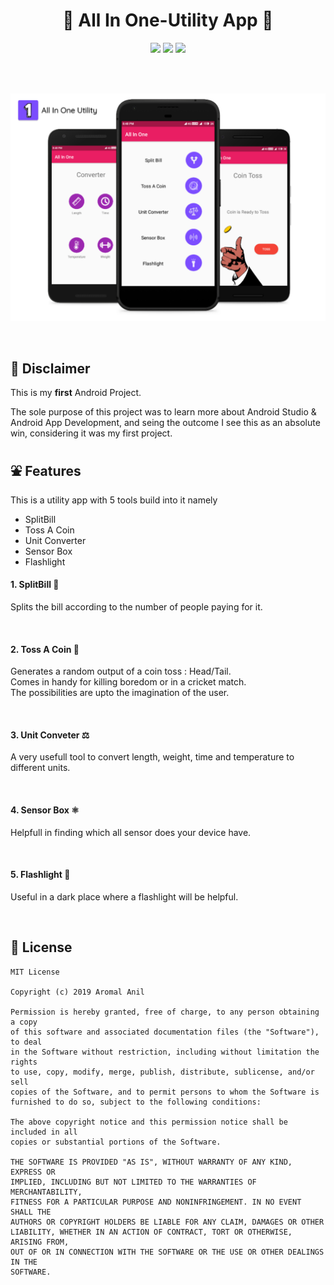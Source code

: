 <h1 align="center">📱 All In One-Utility App 📱</h1>
<div align="center">
  
  <img src="https://img.shields.io/github/license/aromalanil/All_In_One">
  <img src="https://img.shields.io/github/repo-size/aromalanil/All_In_One">
  <img src="https://img.shields.io/github/v/release/aromalanil/All_In_One">
  
</div>

</br></br>

![App Mockup](https://github.com/aromalanil/All_In_One/blob/master/art/App_Mockup.png "App Demo")

</br>

## 🚩 Disclaimer

This is my **first** Android Project.

The sole purpose of this project was to learn more about Android Studio & Android App Development, and seing the outcome I see this as an absolute win, considering it was my first project.
</br>

## ⛲ Features

This is a utility app with 5 tools build into it namely
* SplitBill 
* Toss A Coin 
* Unit Converter
* Sensor Box 
* Flashlight


#### 1. SplitBill 💸

Splits the bill according to the number of people paying for it.

</br>

#### 2. Toss A Coin 🎲

Generates a random output of a coin toss : Head/Tail.   
Comes in handy for killing boredom or in a cricket match.  
The possibilities are upto the imagination of the user.  

</br>

#### 3. Unit Conveter ⚖️

A very usefull tool to convert length, weight, time and temperature to different units.

</br>

#### 4. Sensor Box ⚛️

Helpfull in finding which all sensor does your device have.

</br>

#### 5. Flashlight 🔦
Useful in a dark place where a flashlight will be helpful.

</br>

## 📜 License
```
MIT License

Copyright (c) 2019 Aromal Anil

Permission is hereby granted, free of charge, to any person obtaining a copy
of this software and associated documentation files (the "Software"), to deal
in the Software without restriction, including without limitation the rights
to use, copy, modify, merge, publish, distribute, sublicense, and/or sell
copies of the Software, and to permit persons to whom the Software is
furnished to do so, subject to the following conditions:

The above copyright notice and this permission notice shall be included in all
copies or substantial portions of the Software.

THE SOFTWARE IS PROVIDED "AS IS", WITHOUT WARRANTY OF ANY KIND, EXPRESS OR
IMPLIED, INCLUDING BUT NOT LIMITED TO THE WARRANTIES OF MERCHANTABILITY,
FITNESS FOR A PARTICULAR PURPOSE AND NONINFRINGEMENT. IN NO EVENT SHALL THE
AUTHORS OR COPYRIGHT HOLDERS BE LIABLE FOR ANY CLAIM, DAMAGES OR OTHER
LIABILITY, WHETHER IN AN ACTION OF CONTRACT, TORT OR OTHERWISE, ARISING FROM,
OUT OF OR IN CONNECTION WITH THE SOFTWARE OR THE USE OR OTHER DEALINGS IN THE
SOFTWARE.
```

